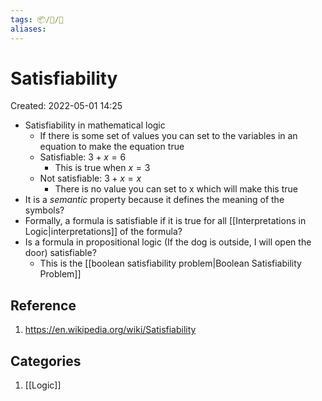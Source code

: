 ```yaml
---
tags: 📦/📝/📃
aliases:
---
```



# Satisfiability
Created: 2022-05-01 14:25

- Satisfiability in mathematical logic
	- If there is some set of values you can set to the variables in an equation to make the equation true
	- Satisfiable: $3 + x = 6$
		- This is true when $x = 3$
	- Not satisfiable: $3 + x = x$
		- There is no value you can set to x which will make this true
- It is a *semantic* property because it defines the meaning of the symbols?
- Formally, a formula is satisfiable if it is true for all [[Interpretations in Logic|interpretations]] of the formula?
- Is a formula in propositional logic (If the dog is outside, I will open the door) satisfiable?
	- This is the [[boolean satisfiability problem|Boolean Satisfiability Problem]]

## Reference
1. https://en.wikipedia.org/wiki/Satisfiability

## Categories
1. [[Logic]]